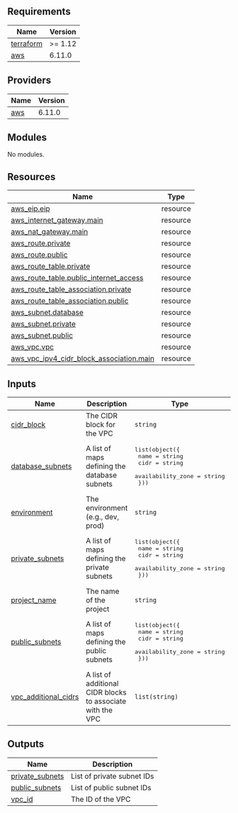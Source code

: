 <!-- BEGIN_TF_DOCS -->
## Requirements

| Name | Version |
|------|---------|
| <a name="requirement_terraform"></a> [terraform](#requirement\_terraform) | >= 1.12 |
| <a name="requirement_aws"></a> [aws](#requirement\_aws) | 6.11.0 |

## Providers

| Name | Version |
|------|---------|
| <a name="provider_aws"></a> [aws](#provider\_aws) | 6.11.0 |

## Modules

No modules.

## Resources

| Name | Type |
|------|------|
| [aws_eip.eip](https://registry.terraform.io/providers/hashicorp/aws/6.11.0/docs/resources/eip) | resource |
| [aws_internet_gateway.main](https://registry.terraform.io/providers/hashicorp/aws/6.11.0/docs/resources/internet_gateway) | resource |
| [aws_nat_gateway.main](https://registry.terraform.io/providers/hashicorp/aws/6.11.0/docs/resources/nat_gateway) | resource |
| [aws_route.private](https://registry.terraform.io/providers/hashicorp/aws/6.11.0/docs/resources/route) | resource |
| [aws_route.public](https://registry.terraform.io/providers/hashicorp/aws/6.11.0/docs/resources/route) | resource |
| [aws_route_table.private](https://registry.terraform.io/providers/hashicorp/aws/6.11.0/docs/resources/route_table) | resource |
| [aws_route_table.public_internet_access](https://registry.terraform.io/providers/hashicorp/aws/6.11.0/docs/resources/route_table) | resource |
| [aws_route_table_association.private](https://registry.terraform.io/providers/hashicorp/aws/6.11.0/docs/resources/route_table_association) | resource |
| [aws_route_table_association.public](https://registry.terraform.io/providers/hashicorp/aws/6.11.0/docs/resources/route_table_association) | resource |
| [aws_subnet.database](https://registry.terraform.io/providers/hashicorp/aws/6.11.0/docs/resources/subnet) | resource |
| [aws_subnet.private](https://registry.terraform.io/providers/hashicorp/aws/6.11.0/docs/resources/subnet) | resource |
| [aws_subnet.public](https://registry.terraform.io/providers/hashicorp/aws/6.11.0/docs/resources/subnet) | resource |
| [aws_vpc.vpc](https://registry.terraform.io/providers/hashicorp/aws/6.11.0/docs/resources/vpc) | resource |
| [aws_vpc_ipv4_cidr_block_association.main](https://registry.terraform.io/providers/hashicorp/aws/6.11.0/docs/resources/vpc_ipv4_cidr_block_association) | resource |

## Inputs

| Name | Description | Type | Default | Required |
|------|-------------|------|---------|:--------:|
| <a name="input_cidr_block"></a> [cidr\_block](#input\_cidr\_block) | The CIDR block for the VPC | `string` | n/a | yes |
| <a name="input_database_subnets"></a> [database\_subnets](#input\_database\_subnets) | A list of maps defining the database subnets | <pre>list(object({<br/>    name              = string<br/>    cidr              = string<br/>    availability_zone = string<br/>  }))</pre> | `[]` | no |
| <a name="input_environment"></a> [environment](#input\_environment) | The environment (e.g., dev, prod) | `string` | n/a | yes |
| <a name="input_private_subnets"></a> [private\_subnets](#input\_private\_subnets) | A list of maps defining the private subnets | <pre>list(object({<br/>    name              = string<br/>    cidr              = string<br/>    availability_zone = string<br/>  }))</pre> | n/a | yes |
| <a name="input_project_name"></a> [project\_name](#input\_project\_name) | The name of the project | `string` | n/a | yes |
| <a name="input_public_subnets"></a> [public\_subnets](#input\_public\_subnets) | A list of maps defining the public subnets | <pre>list(object({<br/>    name              = string<br/>    cidr              = string<br/>    availability_zone = string<br/>  }))</pre> | n/a | yes |
| <a name="input_vpc_additional_cidrs"></a> [vpc\_additional\_cidrs](#input\_vpc\_additional\_cidrs) | A list of additional CIDR blocks to associate with the VPC | `list(string)` | `[]` | no |

## Outputs

| Name | Description |
|------|-------------|
| <a name="output_private_subnets"></a> [private\_subnets](#output\_private\_subnets) | List of private subnet IDs |
| <a name="output_public_subnets"></a> [public\_subnets](#output\_public\_subnets) | List of public subnet IDs |
| <a name="output_vpc_id"></a> [vpc\_id](#output\_vpc\_id) | The ID of the VPC |
<!-- END_TF_DOCS -->